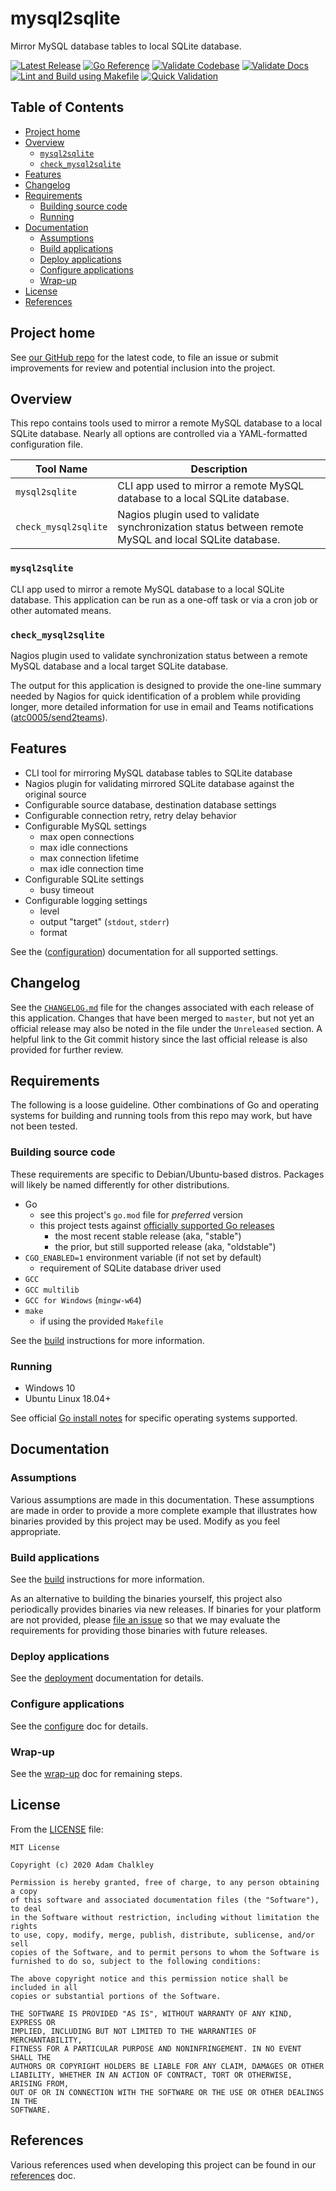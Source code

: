 
<!-- omit in toc -->
# mysql2sqlite

Mirror MySQL database tables to local SQLite database.

[![Latest Release](https://img.shields.io/github/release/atc0005/mysql2sqlite.svg?style=flat-square)](https://github.com/atc0005/mysql2sqlite/releases/latest)
[![Go Reference](https://pkg.go.dev/badge/github.com/atc0005/mysql2sqlite.svg)](https://pkg.go.dev/github.com/atc0005/mysql2sqlite)
[![Validate Codebase](https://github.com/atc0005/mysql2sqlite/workflows/Validate%20Codebase/badge.svg)](https://github.com/atc0005/mysql2sqlite/actions?query=workflow%3A%22Validate+Codebase%22)
[![Validate Docs](https://github.com/atc0005/mysql2sqlite/workflows/Validate%20Docs/badge.svg)](https://github.com/atc0005/mysql2sqlite/actions?query=workflow%3A%22Validate+Docs%22)
[![Lint and Build using Makefile](https://github.com/atc0005/mysql2sqlite/workflows/Lint%20and%20Build%20using%20Makefile/badge.svg)](https://github.com/atc0005/mysql2sqlite/actions?query=workflow%3A%22Lint+and+Build+using+Makefile%22)
[![Quick Validation](https://github.com/atc0005/mysql2sqlite/workflows/Quick%20Validation/badge.svg)](https://github.com/atc0005/mysql2sqlite/actions?query=workflow%3A%22Quick+Validation%22)

<!-- omit in toc -->
## Table of Contents

- [Project home](#project-home)
- [Overview](#overview)
  - [`mysql2sqlite`](#mysql2sqlite)
  - [`check_mysql2sqlite`](#check_mysql2sqlite)
- [Features](#features)
- [Changelog](#changelog)
- [Requirements](#requirements)
  - [Building source code](#building-source-code)
  - [Running](#running)
- [Documentation](#documentation)
  - [Assumptions](#assumptions)
  - [Build applications](#build-applications)
  - [Deploy applications](#deploy-applications)
  - [Configure applications](#configure-applications)
  - [Wrap-up](#wrap-up)
- [License](#license)
- [References](#references)

## Project home

See [our GitHub repo][repo-url] for the latest code, to file an issue or
submit improvements for review and potential inclusion into the project.

## Overview

This repo contains tools used to mirror a remote MySQL database to a local
SQLite database. Nearly all options are controlled via a YAML-formatted
configuration file.

| Tool Name            | Description                                                                                           |
| -------------------- | ----------------------------------------------------------------------------------------------------- |
| `mysql2sqlite`       | CLI app used to mirror a remote MySQL database to a local SQLite database.                            |
| `check_mysql2sqlite` | Nagios plugin used to validate synchronization status between remote MySQL and local SQLite database. |

### `mysql2sqlite`

CLI app used to mirror a remote MySQL database to a local SQLite database.
This application can be run as a one-off task or via a cron job or other
automated means.

### `check_mysql2sqlite`

Nagios plugin used to validate synchronization status between a remote MySQL
database and a local target SQLite database.

The output for this application is designed to provide the one-line summary
needed by Nagios for quick identification of a problem while providing longer,
more detailed information for use in email and Teams notifications
([atc0005/send2teams](https://github.com/atc0005/send2teams)).

## Features

- CLI tool for mirroring MySQL database tables to SQLite database
- Nagios plugin for validating mirrored SQLite database against the original
  source
- Configurable source database, destination database settings
- Configurable connection retry, retry delay behavior
- Configurable MySQL settings
  - max open connections
  - max idle connections
  - max connection lifetime
  - max idle connection time
- Configurable SQLite settings
  - busy timeout
- Configurable logging settings
  - level
  - output "target" (`stdout`, `stderr`)
  - format

See the ([configuration](docs/configure.md)) documentation for all supported
settings.

## Changelog

See the [`CHANGELOG.md`](CHANGELOG.md) file for the changes associated with
each release of this application. Changes that have been merged to `master`,
but not yet an official release may also be noted in the file under the
`Unreleased` section. A helpful link to the Git commit history since the last
official release is also provided for further review.

## Requirements

The following is a loose guideline. Other combinations of Go and operating
systems for building and running tools from this repo may work, but have not
been tested.

### Building source code

These requirements are specific to Debian/Ubuntu-based distros. Packages will
likely be named differently for other distributions.

- Go
  - see this project's `go.mod` file for *preferred* version
  - this project tests against [officially supported Go
    releases][go-supported-releases]
    - the most recent stable release (aka, "stable")
    - the prior, but still supported release (aka, "oldstable")
- `CGO_ENABLED=1` environment variable (if not set by default)
  - requirement of SQLite database driver used
- `GCC`
- `GCC multilib`
- `GCC for Windows` (`mingw-w64`)
- `make`
  - if using the provided `Makefile`

See the [build](docs/build.md) instructions for more information.

### Running

- Windows 10
- Ubuntu Linux 18.04+

See official [Go install notes][go-docs-install] for specific operating
systems supported.

## Documentation

### Assumptions

Various assumptions are made in this documentation. These assumptions are made
in order to provide a more complete example that illustrates how binaries
provided by this project may be used. Modify as you feel appropriate.

### Build applications

See the [build](docs/build.md) instructions for more information.

As an alternative to building the binaries yourself, this project also
periodically provides binaries via new releases. If binaries for your platform
are not provided, please [file an
issue](https://github.com/atc0005/mysql2sqlite/issues/new) so that we may
evaluate the requirements for providing those binaries with future releases.

### Deploy applications

See the [deployment](docs/deploy.md) documentation for details.

### Configure applications

See the [configure](docs/configure.md) doc for details.

### Wrap-up

See the [wrap-up](docs/wrap-up.md) doc for remaining steps.

## License

From the [LICENSE](LICENSE) file:

```license
MIT License

Copyright (c) 2020 Adam Chalkley

Permission is hereby granted, free of charge, to any person obtaining a copy
of this software and associated documentation files (the "Software"), to deal
in the Software without restriction, including without limitation the rights
to use, copy, modify, merge, publish, distribute, sublicense, and/or sell
copies of the Software, and to permit persons to whom the Software is
furnished to do so, subject to the following conditions:

The above copyright notice and this permission notice shall be included in all
copies or substantial portions of the Software.

THE SOFTWARE IS PROVIDED "AS IS", WITHOUT WARRANTY OF ANY KIND, EXPRESS OR
IMPLIED, INCLUDING BUT NOT LIMITED TO THE WARRANTIES OF MERCHANTABILITY,
FITNESS FOR A PARTICULAR PURPOSE AND NONINFRINGEMENT. IN NO EVENT SHALL THE
AUTHORS OR COPYRIGHT HOLDERS BE LIABLE FOR ANY CLAIM, DAMAGES OR OTHER
LIABILITY, WHETHER IN AN ACTION OF CONTRACT, TORT OR OTHERWISE, ARISING FROM,
OUT OF OR IN CONNECTION WITH THE SOFTWARE OR THE USE OR OTHER DEALINGS IN THE
SOFTWARE.
```

## References

Various references used when developing this project can be found in our
[references](docs/references.md) doc.

<!-- Footnotes here  -->

[repo-url]: <https://github.com/atc0005/mysql2sqlite>  "This project's GitHub repo"

[go-docs-download]: <https://golang.org/dl>  "Download Go"

[go-docs-install]: <https://golang.org/doc/install>  "Install Go"

[go-supported-releases]: <https://go.dev/doc/devel/release#policy> "Go Release Policy"

<!-- []: PLACEHOLDER "DESCRIPTION_HERE" -->
